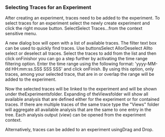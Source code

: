### Selecting Traces for an Experiment

After creating an experiment, traces need to be added to the experiment. To select traces for an experiment select the newly create experiment and click the right mouse button. SelectSelect Traces...from the context sensitive menu.



A new dialog box will open with a list of available traces. The filter text box can be used to quickly find traces. Use buttonsSelect AllorDeselect Allto select or deselect all traces. Select the traces to add from the list and then click onFinishor you can go a step further by activating the time range filtering option. Enter the time range using the following format: 'yyyy-MM-dd HH:mm:ss.SSS SSS SSS' and click onFinish. By using this option, only traces, among your selected trace, that are in or overlap the range will be added to the experiment.



Now the selected traces will be linked to the experiment and will be shown under theExperimentsfolder. Expanding of theViewsfolder will show all available analysis that are defined either for the experiment or for contained traces.  If there are multiple traces of the same trace type the "Views" folder will aggregate all available analysis that are the same to one entry in the tree. Each analysis output (view) can be opened from the experiment context.



Alternatively, traces can be added to an experiment usingDrag and Drop.